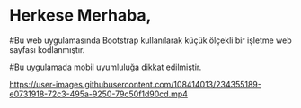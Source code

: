 # Herkese Merhaba,

#Bu web uygulamasında Bootstrap kullanılarak küçük ölçekli bir işletme web sayfası kodlanmıştır.

#Bu uygulamada mobil uyumluluğa dikkat edilmiştir. 



https://user-images.githubusercontent.com/108414013/234355189-e0731918-72c3-495a-9250-79c50f1d90cd.mp4

